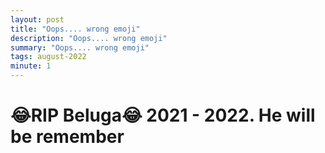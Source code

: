 ```yaml
---
layout: post
title: "Oops.... wrong emoji"
description: "Oops.... wrong emoji"
summary: "Oops.... wrong emoji"
tags: august-2022
minute: 1
---
```


# 😂RIP Beluga😂 2021 - 2022. He will be remember